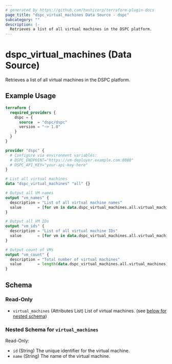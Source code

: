 ```yaml
---
# generated by https://github.com/hashicorp/terraform-plugin-docs
page_title: "dspc_virtual_machines Data Source - dspc"
subcategory: ""
description: |-
  Retrieves a list of all virtual machines in the DSPC platform.
---
```


# dspc_virtual_machines (Data Source)

Retrieves a list of all virtual machines in the DSPC platform.

## Example Usage

```terraform
terraform {
  required_providers {
    dspc = {
      source  = "dspc/dspc"
      version = "~> 1.0"
    }
  }
}

provider "dspc" {
  # Configure via environment variables:
  # DSPC_ENDPOINT="https://vm-deployer.example.com:8080"
  # DSPC_API_KEY="your-api-key-here"
}

# List all virtual machines
data "dspc_virtual_machines" "all" {}

# Output all VM names
output "vm_names" {
  description = "List of all virtual machine names"
  value       = [for vm in data.dspc_virtual_machines.all.virtual_machines : vm.name]
}

# Output all VM IDs
output "vm_ids" {
  description = "List of all virtual machine IDs"
  value       = [for vm in data.dspc_virtual_machines.all.virtual_machines : vm.id]
}

# Output count of VMs
output "vm_count" {
  description = "Total number of virtual machines"
  value       = length(data.dspc_virtual_machines.all.virtual_machines)
}
```

<!-- schema generated by tfplugindocs -->
## Schema

### Read-Only

- `virtual_machines` (Attributes List) List of virtual machines. (see [below for nested schema](#nestedatt--virtual_machines))

<a id="nestedatt--virtual_machines"></a>
### Nested Schema for `virtual_machines`

Read-Only:

- `id` (String) The unique identifier for the virtual machine.
- `name` (String) The name of the virtual machine.
